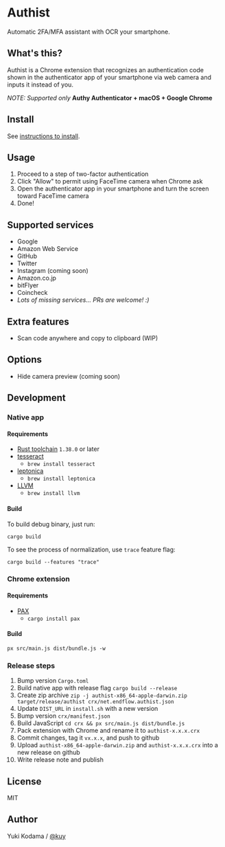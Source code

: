 # Authist

Automatic 2FA/MFA assistant with OCR your smartphone.

## What's this?

Authist is a Chrome extension that recognizes an authentication code shown
in the authenticator app of your smartphone via web camera and inputs it instead of you.

_NOTE: Supported only_ **Authy Authenticator + macOS + Google Chrome**

## Install

See [instructions to install](https://github.com/kuy/authist/blob/master/docs/INSTALL.md).

## Usage

1. Proceed to a step of two-factor authentication
2. Click "Allow" to permit using FaceTime camera when Chrome ask
3. Open the authenticator app in your smartphone and turn the screen toward FaceTime camera
4. Done!

## Supported services

- Google
- Amazon Web Service
- GitHub
- Twitter
- Instagram (coming soon)
- Amazon.co.jp
- bitFlyer
- Coincheck
- _Lots of missing services... PRs are welcome! :)_

## Extra features

- Scan code anywhere and copy to clipboard (WIP)

## Options

- Hide camera preview (coming soon)

## Development

### Native app

#### Requirements

- [Rust toolchain](https://www.rust-lang.org/tools/install) `1.38.0` or later
- [tesseract](https://github.com/tesseract-ocr/tesseract)
  - `brew install tesseract`
- [leptonica](https://github.com/DanBloomberg/leptonica)
  - `brew install leptonica`
- [LLVM](https://llvm.org/)
  - `brew install llvm`

#### Build

To build debug binary, just run:

```
cargo build
```

To see the process of normalization, use `trace` feature flag:

```
cargo build --features "trace"
```

### Chrome extension

#### Requirements

- [PAX](https://github.com/nathan/pax)
  - `cargo install pax`

#### Build

```
px src/main.js dist/bundle.js -w
```

### Release steps

1. Bump version `Cargo.toml`
2. Build native app with release flag `cargo build --release`
3. Create zip archive `zip -j authist-x86_64-apple-darwin.zip target/release/authist crx/net.endflow.authist.json`
4. Update `DIST_URL` in `install.sh` with a new version
5. Bump version `crx/manifest.json`
6. Build JavaScript `cd crx && px src/main.js dist/bundle.js`
7. Pack extension with Chrome and rename it to `authist-x.x.x.crx`
8. Commit changes, tag it `vx.x.x`, and push to github
9. Upload `authist-x86_64-apple-darwin.zip` and `authist-x.x.x.crx` into a new release on github
10. Write release note and publish

## License

MIT

## Author

Yuki Kodama / [@kuy](https://twitter.com/kuy)
